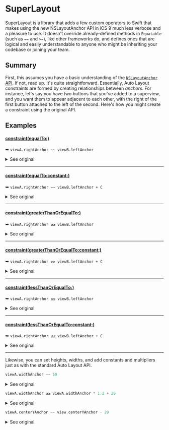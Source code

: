 SuperLayout
===========

SuperLayout is a library that adds a few custom operators to Swift that makes using the new NSLayoutAnchor API in iOS 9 much less verbose and a pleasure to use. It doesn't override already-defined methods in `Equatable` (such as `==` and `>=`), like other frameworks do, and defines ones that are logical and easily understandable to anyone who might be inheriting your codebase or joining your team.

Summary
-------

First, this assumes you have a basic understanding of the [`NSLayoutAnchor` API](https://developer.apple.com/reference/uikit/nslayoutanchor). If not, read up. It's quite straightforward. Essentially, Auto Layout constraints are formed by creating relationships between _anchors_. For instance, let's say you have two buttons that you've added to a superview, and you want them to appear adjacent to each other, with the right of the first button attached to the left of the second. Here's how you might create a constraint using the original API.

Examples
--------

#### [constraint(equalTo:)](https://developer.apple.com/reference/uikit/nslayoutanchor/1500946-constraint)

➥ `viewA.rightAnchor ~~ viewB.leftAnchor`

<details>
  <summary>See original</summary>

  ```swift
  viewA.rightAnchor.constraint(equalTo: viewB.leftAnchor).isActive = true
  ```

</details>

---

#### [constraint(equalTo:constant:)](https://developer.apple.com/reference/uikit/nslayoutanchor/1500937-constraint)

➥ `viewA.rightAnchor ~~ viewB.leftAnchor + C`

<details>
  <summary>See original</summary>

  ```swift
  viewA.rightAnchor.constraint(equalTo: viewB.leftAnchor, constant: C).isActive = true
  ```

</details>

---

#### [constraint(greaterThanOrEqualTo:)](https://developer.apple.com/reference/uikit/nslayoutanchor/1500936-constraint)

➥ `viewA.rightAnchor ≥≥ viewB.leftAnchor`

<details>
  <summary>See original</summary>

  ```swift
  viewA.rightAnchor.constraint(greaterThanOrEqualTo: viewB.leftAnchor).isActive = true
  ```

</details>

---

#### [constraint(greaterThanOrEqualTo:constant:)](https://developer.apple.com/reference/uikit/nslayoutanchor/1500948-constraint)

➥ `viewA.rightAnchor ≥≥ viewB.leftAnchor + C`

<details>
  <summary>See original</summary>

  ```swift
  viewA.rightAnchor.constraint(greaterThanOrEqualTo: viewB.leftAnchor, constant: C).isActive = true
  ```

</details>

---

#### [constraint(lessThanOrEqualTo:)](https://developer.apple.com/reference/uikit/nslayoutanchor/1500953-constraint)

➥ `viewA.rightAnchor ≤≤ viewB.leftAnchor`

<details>
  <summary>See original</summary>

  ```swift
  viewA.rightAnchor.constraint(lessThanOrEqualTo: viewB.leftAnchor).isActive = true
  ```

</details>

---

#### [constraint(lessThanOrEqualTo:constant:)](https://developer.apple.com/reference/uikit/nslayoutanchor/1500959-constraint)

➥ `viewA.rightAnchor ≤≤ viewB.leftAnchor + C`

<details>
  <summary>See original</summary>

  ```swift
  viewA.rightAnchor.constraint(lessThanOrEqualTo: viewB.leftAnchor, constant: C).isActive = true
  ```

</details>

---

Likewise, you can set heights, widths, and add constants and multipliers just as with the standard Auto Layout API.

```swift
viewA.widthAnchor ~~ 50
```

<details>
  <summary>See original</summary>

  ```swift
  viewA.widthAnchor.constraint(equalToConstant: 50).isActive = true
  ```

</details>

```swift
viewA.widthAnchor ≥≥ viewA.widthAnchor * 1.2 + 20
```

<details>
  <summary>See original</summary>

  ```swift
  viewA.widthAnchor.constraint(greaterThanOrEqualTo: viewA.widthAnchor, multiplier: 1.2, constant: 20).isActive = true
  ```

</details>

```swift
viewA.centerYAnchor ~~ view.centerYAnchor - 20
```

<details>
  <summary>See original</summary>

  ```swift
  viewA.centerYAnchor.constraint(lessThanOrEqualTo: view.centerYAnchor, multiplier: 1, constant: -20).isActive = true
  ```

</details>

